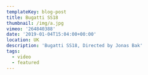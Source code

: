 ```yaml
---
templateKey: blog-post
title: Bugatti SS18
thumbnail: /img/a.jpg
vimeo: '264840388'
date: '2019-01-04T15:04:00+00:00'
location: UK
description: 'Bugatti SS18, Directed by Jonas Bak'
tags:
  - video
  - featured
---
```


